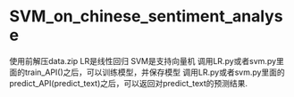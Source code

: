 # SVM_on_chinese_sentiment_analyse
使用前解压data.zip
LR是线性回归
SVM是支持向量机
调用LR.py或者svm.py里面的train_API()之后，可以训练模型，并保存模型
调用LR.py或者svm.py里面的predict_API(predict_text)之后，可以返回对predict_text的预测结果.
